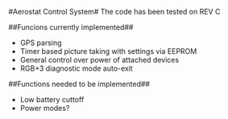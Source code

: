 #Aerostat Control System#
The code has been tested on REV C 

##Funcions currently implemented##
- GPS parsing
- Timer based picture taking with settings via EEPROM
- General control over power of attached devices
- RGB+3 diagnostic mode auto-exit

##Functions needed to be implemented##
- Low battery cuttoff
- Power modes?
